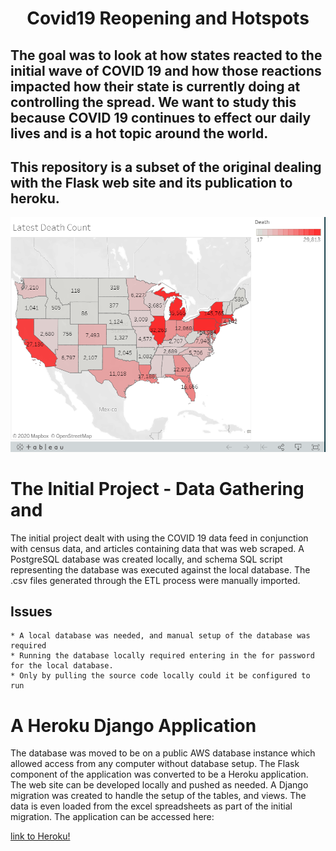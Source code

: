 # <div style="text-align: center;">Covid19 Reopening and Hotspots</div>

## The goal was to look at how states reacted to the initial wave of COVID 19 and how those reactions impacted how their state is currently doing at controlling the spread. We want to study this because COVID 19 continues to effect our daily lives and is a hot topic around the world.  

## This repository is a subset of the original dealing with the Flask web site and its publication to heroku.

![alt text](Readme.PNG "Tableau Image of Death Counts")

# The Initial Project - Data Gathering and 
The initial project dealt with using the COVID 19 data feed in conjunction with census data, and articles containing data that was web scraped.  A PostgreSQL database was created locally, and schema SQL script representing the database was executed against the local database.  The .csv files generated through the ETL process were manually imported.

## Issues
    * A local database was needed, and manual setup of the database was required
    * Running the database locally required entering in the for password for the local database.
    * Only by pulling the source code locally could it be configured to run

# A Heroku Django Application
The database was moved to be on a public AWS database instance which allowed access from any computer without database setup.  The Flask component of the application was converted to be a Heroku application.  The web site can be developed locally and pushed as needed.  A Django migration was created to handle the setup of the tables, and views.  The data is even loaded from the excel spreadsheets as part of the initial migration.  The application can be accessed here:

[link to Heroku!](https://fathomless-anchorage-55158.herokuapp.com/)